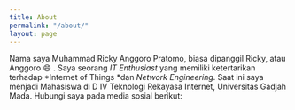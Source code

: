 ```yaml
---
title: About
permalink: "/about/"
layout: page
---
```


Nama saya Muhammad Ricky Anggoro Pratomo, biasa dipanggil Ricky, atau Anggoro :smile: .  Saya seorang *IT Enthusiast* yang memiliki ketertarikan terhadap \*Internet of Things \*dan *Network Engineering*. Saat ini saya menjadi Mahasiswa di D IV Teknologi Rekayasa Internet, Universitas Gadjah Mada. Hubungi saya pada media sosial berikut: